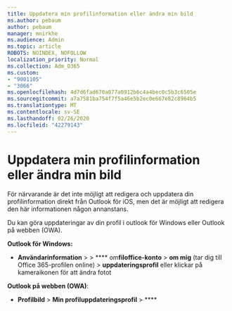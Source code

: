 ```yaml
---
title: Uppdatera min profilinformation eller ändra min bild
ms.author: pebaum
author: pebaum
manager: mnirkhe
ms.audience: Admin
ms.topic: article
ROBOTS: NOINDEX, NOFOLLOW
localization_priority: Normal
ms.collection: Adm_O365
ms.custom:
- "9001105"
- "3066"
ms.openlocfilehash: 4d7d6fad670a877a0912b6c4a4bec0c5b3c6505e
ms.sourcegitcommit: a7a7581ba754f7f5a46e5b2ec0e667e82c8964b5
ms.translationtype: MT
ms.contentlocale: sv-SE
ms.lasthandoff: 02/26/2020
ms.locfileid: "42279143"
---
```

# <a name="update-my-profile-information-or-change-my-picture"></a>Uppdatera min profilinformation eller ändra min bild

För närvarande är det inte möjligt att redigera och uppdatera din profilinformation direkt från Outlook för iOS, men det är möjligt att redigera den här informationen någon annanstans. 

Du kan göra uppdateringar av din profil i outlook för Windows eller Outlook på webben (OWA). 

**Outlook för Windows:** 

- **Användarinformation** >  > **** om**filoffice-konto** > **om mig** (tar dig till Office 365-profilen online) > **uppdateringsprofil** eller klickar på kameraikonen för att ändra fotot  
  
**Outlook på webben (OWA)**: 

- **Profilbild** > **Min profiluppdateringsprofil** > ****
